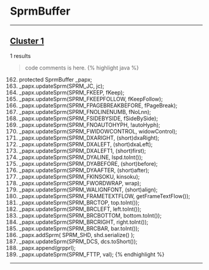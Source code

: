 # SprmBuffer

***

## [Cluster 1](./1)
1 results
> code comments is here.
{% highlight java %}
162. protected SprmBuffer _papx;
254.   _papx.updateSprm(SPRM_JC, jc);
265.   _papx.updateSprm(SPRM_FKEEP, fKeep);
276.   _papx.updateSprm(SPRM_FKEEPFOLLOW, fKeepFollow);
287.   _papx.updateSprm(SPRM_FPAGEBREAKBEFORE, fPageBreak);
298.   _papx.updateSprm(SPRM_FNOLINENUMB, fNoLnn);
309.   _papx.updateSprm(SPRM_FSIDEBYSIDE, fSideBySide);
320.   _papx.updateSprm(SPRM_FNOAUTOHYPH, !autoHyph);
331.   _papx.updateSprm(SPRM_FWIDOWCONTROL, widowControl);
342.   _papx.updateSprm(SPRM_DXARIGHT, (short)dxaRight);
353.   _papx.updateSprm(SPRM_DXALEFT, (short)dxaLeft);
364.   _papx.updateSprm(SPRM_DXALEFT1, (short)first);
375.   _papx.updateSprm(SPRM_DYALINE, lspd.toInt());
386.   _papx.updateSprm(SPRM_DYABEFORE, (short)before);
397.   _papx.updateSprm(SPRM_DYAAFTER, (short)after);
408.   _papx.updateSprm(SPRM_FKINSOKU, kinsoku);
419.   _papx.updateSprm(SPRM_FWORDWRAP, wrap);
430.   _papx.updateSprm(SPRM_WALIGNFONT, (short)align);
441.   _papx.updateSprm(SPRM_FRAMETEXTFLOW, getFrameTextFlow());
463.   _papx.updateSprm(SPRM_BRCTOP, top.toInt());
474.   _papx.updateSprm(SPRM_BRCLEFT, left.toInt());
485.   _papx.updateSprm(SPRM_BRCBOTTOM, bottom.toInt());
496.   _papx.updateSprm(SPRM_BRCRIGHT, right.toInt());
507.   _papx.updateSprm(SPRM_BRCBAR, bar.toInt());
519.   _papx.addSprm( SPRM_SHD, shd.serialize() );
530.   _papx.updateSprm(SPRM_DCS, dcs.toShort());
566.   _papx.append(grpprl);
572.   _papx.updateSprm(SPRM_FTTP, val);
{% endhighlight %}

***


